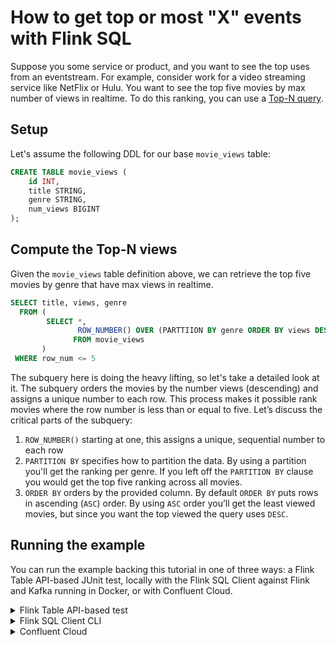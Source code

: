 # How to get top or most "X" events with Flink SQL

Suppose you some service or product, and you want to see the top uses from an eventstream.  For example, consider work for a video streaming service like NetFlix or Hulu.  You want to see the top five movies by max number of views in realtime.  To do this ranking, you can use a [Top-N query](https://nightlies.apache.org/flink/flink-docs-release-1.19/docs/dev/table/sql/queries/topn/). 

## Setup

Let's assume the following DDL for our base `movie_views` table:

```sql
CREATE TABLE movie_views (
    id INT,
    title STRING,
    genre STRING,
    num_views BIGINT
);
```

## Compute the Top-N views

Given the `movie_views` table definition above, we can retrieve the top five movies by genre that have max views in realtime.

```sql
SELECT title, views, genre
  FROM (
        SELECT *,
               ROW_NUMBER() OVER (PARTTIION BY genre ORDER BY views DESC) as row_num
              FROM movie_views
       )
 WHERE row_num <= 5
```

The subquery here is doing the heavy lifting, so let's take a detailed look at it.  The subquery orders the movies by the number views (descending) and assigns a unique number to each row. This process makes it possible rank movies where the row number is less than or equal to five. Let’s discuss the critical parts of the subquery:

1. `ROW_NUMBER()` starting at one, this assigns a unique, sequential number to each row
2. `PARTITION BY` specifies how to partition the data. By using a partition you'll get the ranking per genre.  If you left off the `PARTITION BY` clause you would get the top five ranking across all movies.
3. `ORDER BY` orders by the provided column.  By default `ORDER BY` puts rows in ascending (`ASC`) order. By using `ASC` order you’ll get the least viewed movies, but since you want the top viewed the query uses `DESC`.


## Running the example

You can run the example backing this tutorial in one of three ways: a Flink Table API-based JUnit test, locally with the Flink SQL Client 
against Flink and Kafka running in Docker, or with Confluent Cloud.

<details>
  <summary>Flink Table API-based test</summary>

  #### Prerequisites

  * Java 17, e.g., follow the OpenJDK installation instructions [here](https://openjdk.org/install/) if you don't have Java. 
  * Docker running via [Docker Desktop](https://docs.docker.com/desktop/) or [Docker Engine](https://docs.docker.com/engine/install/)

  #### Run the test

Run the following command to execute [FlinkSqlTopNTest#testTopN](src/test/java/io/confluent/developer/FlinkSqlTopNTest.java):

  ```plaintext
  ./gradlew clean :top-N:flinksql:test
  ```

  The test starts Kafka and Schema Registry with [Testcontainers](https://testcontainers.com/), runs the Flink SQL commands
  above against a local Flink `StreamExecutionEnvironment`, and ensures that the aggregation results are what we expect.
</details>

<details>
  <summary>Flink SQL Client CLI</summary>

  #### Prerequisites

  * Docker running via [Docker Desktop](https://docs.docker.com/desktop/) or [Docker Engine](https://docs.docker.com/engine/install/)
  * [Docker Compose](https://docs.docker.com/compose/install/). Ensure that the command `docker compose version` succeeds.

  #### Run the commands

  First, start Flink and Kafka:

  ```shell
  docker compose -f ./docker/docker-compose-flinksql.yml up -d
  ```

  Next, open the Flink SQL Client CLI:

  ```shell
  docker exec -it flink-sql-client sql-client.sh
  ```

  Finally, run following SQL statements to create the `movie_views` table backed by Kafka running in Docker, populate it with
  test data, and run the aggregating min/max query.

  ```sql
  CREATE TABLE movie_views (
                    id INT,
                    title STRING,
                    genre STRING,
                    num_views BIGINT                 
  ) WITH (
      'connector' = 'kafka',
      'topic' = 'movie_views',
      'properties.bootstrap.servers' = 'broker:9092',
      'scan.startup.mode' = 'earliest-offset',
      'key.format' = 'raw',
      'key.fields' = 'id',
      'value.format' = 'avro-confluent',
      'value.avro-confluent.url' = 'http://schema-registry:8081',
      'value.fields-include' = 'EXCEPT_KEY'
  );
  ```

  ```sql
  INSERT INTO movie_views (id, title, genre, num_views)
  VALUES (123, 'The Dark Knight', 'Action', 100240),
         (456, 'Avengers: Endgame', 'Action', 200010),
         (789, 'Inception', 'Sci-Fi', 150000),
         (147, 'Joker', 'Drama', 120304),
         (258, 'The Godfather', 'Drama', 300202),
         (369, 'Casablanca', 'Romance', 400400),
         (321, 'The Shawshank Redemption', 'Drama', 500056),
         (654, 'Forrest Gump', 'Drama', 350345),
         (987, 'Fight Club', 'Drama', 250250),
         (135, 'Pulp Fiction', 'Crime', 160160),
         (246, 'The Godfather: Part II', 'Crime', 170170),
         (357, 'The Departed', 'Crime', 180180),
         (842, 'Toy Story 3', 'Animation', 190190),
         (931, 'Up', 'Animation', 200200),
         (624, 'The Lion King', 'Animation', 210210),
         (512, 'Star Wars: The Force Awakens', 'Sci-Fi', 220220),
         (678, 'The Matrix', 'Sci-Fi', 230230),
         (753, 'Interstellar', 'Sci-Fi', 240240),
         (834, 'Titanic', 'Romance', 250250),
         (675, 'Pride and Prejudice', 'Romance', 260260);
  ```

  ```sql
 SELECT title, genre, num_views
 FROM (
        SELECT *,
               ROW_NUMBER() OVER (PARTITION BY genre ORDER BY num_views desc) as rownum
        FROM movie_views
      )
 WHERE rownum <= 3;
  ```

  The query output should look like this:

  ```plaintext
   release_year min_total_sales max_total_sales
           2017       412563408       517218368
           2019       385082142       856980506
           2018       324512774       700059566
  ```

  When you are finished, clean up the containers used for this tutorial by running:

  ```shell
  docker compose -f ./docker/docker-compose-flinksql.yml down
  ```

</details>

<details>
  <summary>Confluent Cloud</summary>

  #### Prerequisites

  * A [Confluent Cloud](https://confluent.cloud/signup) account
  * A Flink compute pool created in Confluent Cloud. Follow [this](https://docs.confluent.io/cloud/current/flink/get-started/quick-start-cloud-console.html) quick start to create one.

  #### Run the commands

  In the Confluent Cloud Console, navigate to your environment and then click the `Open SQL Workspace` button for the compute
  pool that you have created.

  Select the default catalog (Confluent Cloud environment) and database (Kafka cluster) to use with the dropdowns at the top right.

  Finally, run following SQL statements to create the `movie_sales` table, populate it with test data, and run the aggregating min/max query.

  ```sql
  CREATE TABLE movie_sales (
      id INT,
      title STRING,
      release_year INT,
      total_sales INT
  );
  ```

  ```sql
  INSERT INTO movie_sales VALUES
      (0, 'Avengers: Endgame', 2019, 856980506),
      (1, 'Captain Marvel', 2019, 426829839),
      (2, 'Toy Story 4', 2019, 401486230),
      (3, 'The Lion King', 2019, 385082142),
      (4, 'Black Panther', 2018, 700059566),
      (5, 'Avengers: Infinity War', 2018, 678815482),
      (6, 'Deadpool 2', 2018, 324512774),
      (7, 'Beauty and the Beast', 2017, 517218368),
      (8, 'Wonder Woman', 2017, 412563408),
      (9, 'Star Wars Ep. VIII: The Last Jedi', 2017, 517218368);
  ```

  ```sql
  SELECT
      release_year,
      MIN(total_sales) AS min_total_sales,
      MAX(total_sales) AS max_total_sales
  FROM movie_sales
  GROUP BY release_year;
  ```

  The query output should look like this:

  ![](img/query-output.png)
